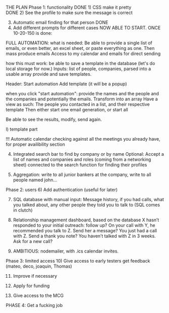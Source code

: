 THE PLAN
Phase 1: functionality
DONE 1)	CSS make it pretty  
DONE 2) See the profile to make sure the message is correct 

3)	Automatic email finding for that person DONE
4) Add different prompts for different cases 
NOW ABLE TO START.
ONCE 10-20-150 is done:

FULL AUTOMATION: what is needed:
Be able to provide a single list of emails, or even better, an excel sheet, or paste everything as one.
Then mass produce emails
Access to my calendar and emails for direct sending

how this must work:
be able to save a template in the database (let's do local storage for now.)
Inputs:
list of people, companies, parsed into a usable array
provide and save templates.

Header: 
Start automation
Add template (it will be a popup)

when you click "start automation":
provide the names and the people and the companies and potentially the emails. Transform into an array
Have a view as such: 
The people you contacted in a list, and their respective template
Then either start one email generation, or start all 

Be able to see the results, modify, send again.


I) template part




















!!! Automatic calendar checking against all the meetings you already have, for proper availibility section

4)	Integrated search bar to find by company or by name
Optional: Accept a list of names and companies and roles (coming from a networking sheet) connected to the search function for finding their profiles

5)	Aggregation: write to all junior bankers at the company, write to all people named john…



Phase 2: users
6)	Add authentication (useful for later)

7)	SQL database with manual input:
Message history, if you had calls, what you talked about, any other people they told you to talk to (SQL comes in clutch)

8)	Relationship management dashboard, based on the database
X hasn’t responded to your initial outreach: follow up?
On your call with Y, he recommended you talk to Z. Send her a message?
You just had a call with Z. Send a thank you note?
You haven’t talked with Z in 3 weeks. Ask for a new call?

9)	AMBITIOUS: nodemailer, with .ics calendar invites. 




Phase 3: limited access
10)	Give access to early testers get feedback (mateo, deco, joaquin, Thomas)

11)	Improve if necessary

12)	Apply for funding

13)	Give access to the MCG


PHASE 4:
Get a fucking job

